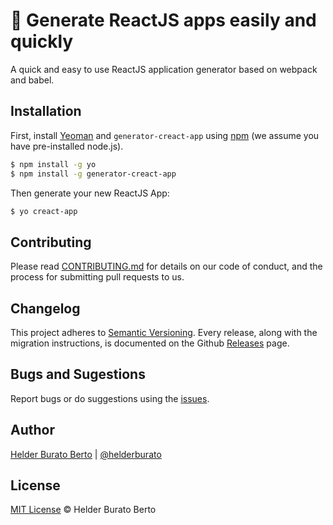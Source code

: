 # 🔩 Generate ReactJS apps easily and quickly

A quick and easy to use ReactJS application generator based on webpack and babel.

## Installation

First, install [Yeoman](http://yeoman.io/) and `generator-creact-app` using [npm](https://www.npmjs.com/) (we assume you have pre-installed node.js).

```bash
$ npm install -g yo
$ npm install -g generator-creact-app
```

Then generate your new ReactJS App:

```bash
$ yo creact-app
```

## Contributing

Please read [CONTRIBUTING.md](CONTRIBUTING.md) for details on our code of conduct, and the process for submitting pull requests to us.

## Changelog

This project adheres to [Semantic Versioning](https://semver.org/). Every release, along with the migration instructions, is documented on the Github [Releases](https://github.com/helderburato/generator-creact-app/releases) page.

## Bugs and Sugestions

Report bugs or do suggestions using the [issues](https://github.com/helderburato/generator-creact-app/issues).

## Author

[Helder Burato Berto](https://github.com/helderburato) | [@helderburato](https://twitter.com/helderburato)

## License

[MIT License](LICENSE) © Helder Burato Berto
